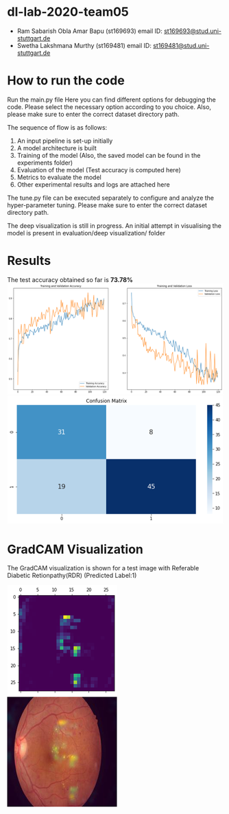 # dl-lab-2020-team05
-   Ram Sabarish Obla Amar Bapu	(st169693)		email ID:  st169693@stud.uni-stuttgart.de
-   Swetha Lakshmana Murthy 		(st169481)		email ID:  st169481@stud.uni-stuttgart.de 

# How to run the code
Run the main.py file
Here you can find different options for debugging the code. Please select the necessary option according to you choice.
Also, please make sure to enter the correct dataset directory path.

The sequence of flow is as follows:
1.	An input pipeline is set-up initially
2.	A model architecture is built
3.	Training of the model	(Also, the saved model can be found in the experiments folder)
4.	Evaluation of the model	(Test accuracy is computed here)
5.	Metrics to evaluate the model
6.	Other experimental results and logs are attached here

The tune.py file can be executed separately to configure and analyze the hyper-parameter tuning.
Please make sure to enter the correct dataset directory path.

The deep visualization is still in progress. An initial attempt in visualising the model is present in evaluation/deep visualization/ folder

# Results

The test accuracy obtained so far is **73.78%**
![alt text](diabetic_retinopathy/experiments/Updated_Train_and_Validation_Accuracy.png)
![alt text](diabetic_retinopathy/experiments/Updated_Confusion_Matrix.png)

# GradCAM Visualization

The GradCAM visualization is shown for a test image with  Referable Diabetic Retionpathy(RDR)
(Predicted Label:1)

![alt text](diabetic_retinopathy/experiments/GradCAM_image.jpg)
![alt text](diabetic_retinopathy/experiments/GradCAM_image_visualised.jpg)
